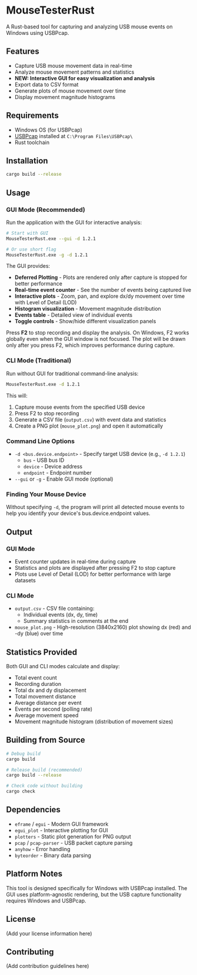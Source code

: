 # MouseTesterRust

A Rust-based tool for capturing and analyzing USB mouse events on Windows using USBPcap.

## Features

- Capture USB mouse movement data in real-time
- Analyze mouse movement patterns and statistics
- **NEW: Interactive GUI for easy visualization and analysis**
- Export data to CSV format
- Generate plots of mouse movement over time
- Display movement magnitude histograms

## Requirements

- Windows OS (for USBPcap)
- [USBPcap](https://desowin.org/usbpcap/) installed at `C:\Program Files\USBPcap\`
- Rust toolchain

## Installation

```bash
cargo build --release
```

## Usage

### GUI Mode (Recommended)

Run the application with the GUI for interactive analysis:

```bash
# Start with GUI
MouseTesterRust.exe --gui -d 1.2.1

# Or use short flag
MouseTesterRust.exe -g -d 1.2.1
```

The GUI provides:
- **Deferred Plotting** - Plots are rendered only after capture is stopped for better performance
- **Real-time event counter** - See the number of events being captured live
- **Interactive plots** - Zoom, pan, and explore dx/dy movement over time with Level of Detail (LOD)
- **Histogram visualization** - Movement magnitude distribution
- **Events table** - Detailed view of individual events
- **Toggle controls** - Show/hide different visualization panels

Press **F2** to stop recording and display the analysis. On Windows, F2 works globally even when the GUI window is not focused. The plot will be drawn only after you press F2, which improves performance during capture.

### CLI Mode (Traditional)

Run without GUI for traditional command-line analysis:

```bash
MouseTesterRust.exe -d 1.2.1
```

This will:
1. Capture mouse events from the specified USB device
2. Press F2 to stop recording
3. Generate a CSV file (`output.csv`) with event data and statistics
4. Create a PNG plot (`mouse_plot.png`) and open it automatically

### Command Line Options

- `-d <bus.device.endpoint>` - Specify target USB device (e.g., `-d 1.2.1`)
  - `bus` - USB bus ID
  - `device` - Device address
  - `endpoint` - Endpoint number
- `--gui` or `-g` - Enable GUI mode (optional)

### Finding Your Mouse Device

Without specifying `-d`, the program will print all detected mouse events to help you identify your device's bus.device.endpoint values.

## Output

### GUI Mode
- Event counter updates in real-time during capture
- Statistics and plots are displayed after pressing F2 to stop capture
- Plots use Level of Detail (LOD) for better performance with large datasets

### CLI Mode
- `output.csv` - CSV file containing:
  - Individual events (dx, dy, time)
  - Summary statistics in comments at the end
- `mouse_plot.png` - High-resolution (3840x2160) plot showing dx (red) and -dy (blue) over time

## Statistics Provided

Both GUI and CLI modes calculate and display:
- Total event count
- Recording duration
- Total dx and dy displacement
- Total movement distance
- Average distance per event
- Events per second (polling rate)
- Average movement speed
- Movement magnitude histogram (distribution of movement sizes)

## Building from Source

```bash
# Debug build
cargo build

# Release build (recommended)
cargo build --release

# Check code without building
cargo check
```

## Dependencies

- `eframe` / `egui` - Modern GUI framework
- `egui_plot` - Interactive plotting for GUI
- `plotters` - Static plot generation for PNG output
- `pcap` / `pcap-parser` - USB packet capture parsing
- `anyhow` - Error handling
- `byteorder` - Binary data parsing

## Platform Notes

This tool is designed specifically for Windows with USBPcap installed. The GUI uses platform-agnostic rendering, but the USB capture functionality requires Windows and USBPcap.

## License

(Add your license information here)

## Contributing

(Add contribution guidelines here)
